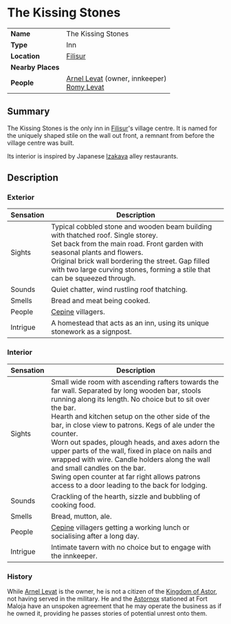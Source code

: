 # The Kissing Stones

|||
| --- | --- |
| **Name** | The Kissing Stones | place.4
| **Type** | Inn |
| **Location** | [Filisur](../../settlements/villages/filisur.md) |
| **Nearby Places** | |
| **People** | [Arnel Levat](../../../characters/arnel-levat.md) (owner, innkeeper)<br>[Romy Levat](../../../characters/romy-levat.md) |

## Summary

The Kissing Stones is the only inn in [Filisur](../../settlements/villages/filisur.md)'s village centre. It is named for the uniquely shaped stile on the wall out front, a remnant from before the village centre was built.

Its interior is inspired by Japanese [Izakaya](https://en.wikipedia.org/wiki/Izakaya) alley restaurants.

## Description

### Exterior

| Sensation | Description |
| ---- | --- |
| Sights | Typical cobbled stone and wooden beam building with thatched roof. Single storey.<br>Set back from the main road. Front garden with seasonal plants and flowers.<br>Original brick wall bordering the street. Gap filled with two large curving stones, forming a stile that can be squeezed through. |
| Sounds | Quiet chatter, wind rustling roof thatching. |
| Smells | Bread and meat being cooked. |
| People | [Cepine](../../../lineages/cepine.md) villagers. |
| Intrigue | A homestead that acts as an inn, using its unique stonework as a signpost. |

### Interior

| Sensation | Description |
| ---- | --- |
| Sights | Small wide room with ascending rafters towards the far wall. Separated by long wooden bar, stools running along its length. No choice but to sit over the bar.<br>Hearth and kitchen setup on the other side of the bar, in close view to patrons. Kegs of ale under the counter.<br>Worn out spades, plough heads, and axes adorn the upper parts of the wall, fixed in place on nails and wrapped with wire. Candle holders along the wall and small candles on the bar.<br>Swing open counter at far right allows patrons access to a door leading to the back for lodging. |
| Sounds | Crackling of the hearth, sizzle and bubbling of cooking food. |
| Smells | Bread, mutton, ale. |
| People | [Cepine](../../../lineages/cepine.md) villagers getting a working lunch or socialising after a long day. |
| Intrigue | Intimate tavern with no choice but to engage with the innkeeper. |

### History

While [Arnel Levat](../../../characters/arnel-levat.md) is the owner, he is not a citizen of the [Kingdom of Astor](../../../civilisations/kingdom-of-astor/kingdom-of-astor.md), not having served in the military. He and the [Astornox](../../../organisations/government/astornox/astornox.md) stationed at Fort Maloja have an unspoken agreement that he may operate the business as if he owned it, providing he passes stories of potential unrest onto them.
